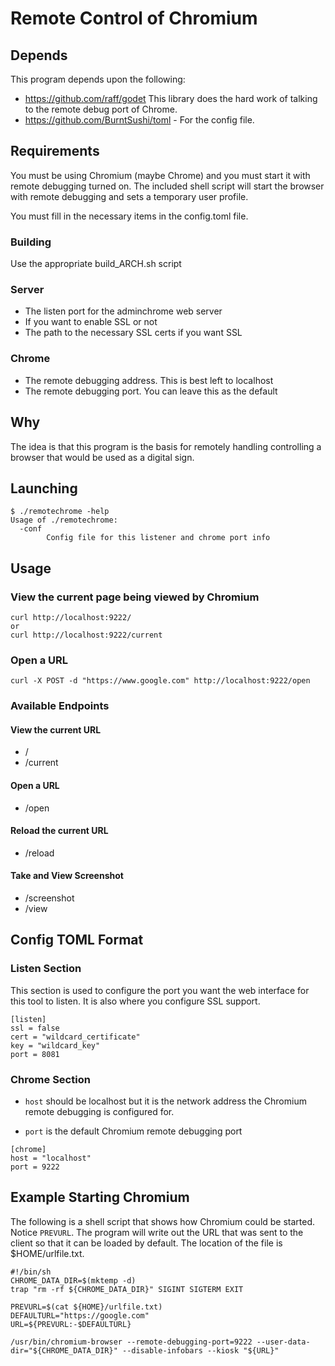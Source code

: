 # Remote Control of Chromium

## Depends

This program depends upon the following:

- https://github.com/raff/godet  This library does the hard work of talking to the remote debug port of Chrome.
- https://github.com/BurntSushi/toml - For the config file.

## Requirements

You must be using Chromium (maybe Chrome) and you must start it with remote debugging turned on.  The included shell script will start the browser with remote debugging and sets a temporary user profile.

You must fill in the necessary items in the config.toml file.

### Building

Use the appropriate build_ARCH.sh script

### Server

* The listen port for the adminchrome web server
* If you want to enable SSL or not
* The path to the necessary SSL certs if you want SSL

### Chrome

* The remote debugging address.  This is best left to localhost
* The remote debugging port.  You can leave this as the default

## Why

The idea is that this program is the basis for remotely handling controlling a browser that would be used as a digital sign.

## Launching

```shell
$ ./remotechrome -help
Usage of ./remotechrome:
  -conf
        Config file for this listener and chrome port info
```

## Usage

### View the current page being viewed by Chromium

```shell
curl http://localhost:9222/
or
curl http://localhost:9222/current
```

### Open a URL

```shell
curl -X POST -d "https://www.google.com" http://localhost:9222/open
```

### Available Endpoints

#### View the current URL

- /
- /current
	
#### Open a URL

- /open

#### Reload the current URL

- /reload

#### Take and View Screenshot	

- /screenshot
- /view

## Config TOML Format

### Listen Section

This section is used to configure the port you want the web interface for this tool to listen.  It is also where you configure SSL support.

```shell
[listen]
ssl = false
cert = "wildcard_certificate"
key = "wildcard_key"
port = 8081
```

### Chrome Section

* `host` should be localhost but it is the network address the Chromium remote debugging is configured for.

* `port` is the default Chromium remote debugging port

```shell
[chrome]
host = "localhost"
port = 9222
```

## Example Starting Chromium

The following is a shell script that shows how Chromium could be started.  Notice `PREVURL`.  The program will write out the URL that was sent to the client so that it can be loaded by default.  The location of the file is $HOME/urlfile.txt.

```shell
#!/bin/sh
CHROME_DATA_DIR=$(mktemp -d)
trap "rm -rf ${CHROME_DATA_DIR}" SIGINT SIGTERM EXIT

PREVURL=$(cat ${HOME}/urlfile.txt)
DEFAULTURL="https://google.com"
URL=${PREVURL:-$DEFAULTURL}

/usr/bin/chromium-browser --remote-debugging-port=9222 --user-data-dir="${CHROME_DATA_DIR}" --disable-infobars --kiosk "${URL}"
```
